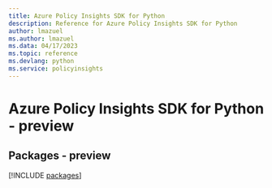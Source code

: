 ```yaml
---
title: Azure Policy Insights SDK for Python
description: Reference for Azure Policy Insights SDK for Python
author: lmazuel
ms.author: lmazuel
ms.data: 04/17/2023
ms.topic: reference
ms.devlang: python
ms.service: policyinsights
---
```

# Azure Policy Insights SDK for Python - preview
## Packages - preview
[!INCLUDE [packages](policy-insights-index.md)]